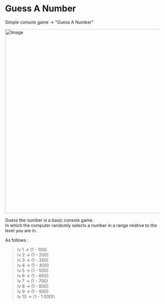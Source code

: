 # Guess A Number
Simple console game -> "Guess A Number"

<img alt= "Image" width = "600px" src="https://dama.bg/uploaded/posts/01913c80a0354296ba9607ad45eaf051.jpg"/>

Guess the number is a basic console game.\
In which the computer randomly selects a number in a range relative to the level you are in.

Аs follows :
>lv 1 -> (1 - 100)\
>lv 2 -> (1 - 200)\
>lv 3 -> (1 - 300)\
>lv 4 -> (1 - 400)\
>lv 5 -> (1 - 500)\
>lv 6 -> (1 - 600)\
>lv 7 -> (1 - 700)\
>lv 8 -> (1 - 800)\
>lv 9 -> (1 - 900)\
>lv 10 -> (1 - 1 000)\

